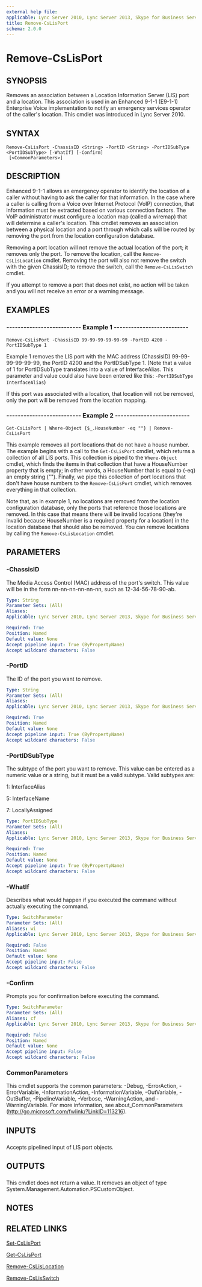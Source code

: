 ```yaml
---
external help file: 
applicable: Lync Server 2010, Lync Server 2013, Skype for Business Server 2015
title: Remove-CsLisPort
schema: 2.0.0
---
```


# Remove-CsLisPort

## SYNOPSIS
Removes an association between a Location Information Server (LIS) port and a location.
This association is used in an Enhanced 9-1-1 (E9-1-1) Enterprise Voice implementation to notify an emergency services operator of the caller's location.
This cmdlet was introduced in Lync Server 2010.


## SYNTAX

```
Remove-CsLisPort -ChassisID <String> -PortID <String> -PortIDSubType <PortIDSubType> [-WhatIf] [-Confirm]
 [<CommonParameters>]
```

## DESCRIPTION
Enhanced 9-1-1 allows an emergency operator to identify the location of a caller without having to ask the caller for that information.
In the case where a caller is calling from a Voice over Internet Protocol (VoIP) connection, that information must be extracted based on various connection factors.
The VoIP administrator must configure a location map (called a wiremap) that will determine a caller's location.
This cmdlet removes an association between a physical location and a port through which calls will be routed by removing the port from the location configuration database.

Removing a port location will not remove the actual location of the port; it removes only the port.
To remove the location, call the `Remove-CsLisLocation` cmdlet.
Removing the port will also not remove the switch with the given ChassisID; to remove the switch, call the `Remove-CsLisSwitch` cmdlet.

If you attempt to remove a port that does not exist, no action will be taken and you will not receive an error or a warning message.


## EXAMPLES

### -------------------------- Example 1 --------------------------
```
Remove-CsLisPort -ChassisID 99-99-99-99-99-99 -PortID 4200 -PortIDSubType 1
```

Example 1 removes the LIS port with the MAC address (ChassisID) 99-99-99-99-99-99, the PortID 4200 and the PortIDSubType 1.
(Note that a value of 1 for PortIDSubType translates into a value of InterfaceAlias.
This parameter and value could also have been entered like this: `-PortIDSubType InterfaceAlias`)

If this port was associated with a location, that location will not be removed, only the port will be removed from the location mapping.


### -------------------------- Example 2 --------------------------
```
Get-CsLisPort | Where-Object {$_.HouseNumber -eq ""} | Remove-CsLisPort
```

This example removes all port locations that do not have a house number.
The example begins with a call to the `Get-CsLisPort` cmdlet, which returns a collection of all LIS ports.
This collection is piped to the `Where-Object` cmdlet, which finds the items in that collection that have a HouseNumber property that is empty; in other words, a HouseNumber that is equal to (-eq) an empty string ("").
Finally, we pipe this collection of port locations that don't have house numbers to the `Remove-CsLisPort` cmdlet, which removes everything in that collection.

Note that, as in example 1, no locations are removed from the location configuration database, only the ports that reference those locations are removed.
In this case that means there will be invalid locations (they're invalid because HouseNumber is a required property for a location) in the location database that should also be removed.
You can remove locations by calling the `Remove-CsLisLocation` cmdlet.


## PARAMETERS

### -ChassisID
The Media Access Control (MAC) address of the port's switch.
This value will be in the form nn-nn-nn-nn-nn-nn, such as 12-34-56-78-90-ab.

```yaml
Type: String
Parameter Sets: (All)
Aliases: 
Applicable: Lync Server 2010, Lync Server 2013, Skype for Business Server 2015

Required: True
Position: Named
Default value: None
Accept pipeline input: True (ByPropertyName)
Accept wildcard characters: False
```

### -PortID
The ID of the port you want to remove.

```yaml
Type: String
Parameter Sets: (All)
Aliases: 
Applicable: Lync Server 2010, Lync Server 2013, Skype for Business Server 2015

Required: True
Position: Named
Default value: None
Accept pipeline input: True (ByPropertyName)
Accept wildcard characters: False
```

### -PortIDSubType
The subtype of the port you want to remove.
This value can be entered as a numeric value or a string, but it must be a valid subtype.
Valid subtypes are:

1: InterfaceAlias

5: InterfaceName

7: LocallyAssigned

```yaml
Type: PortIDSubType
Parameter Sets: (All)
Aliases: 
Applicable: Lync Server 2010, Lync Server 2013, Skype for Business Server 2015

Required: True
Position: Named
Default value: None
Accept pipeline input: True (ByPropertyName)
Accept wildcard characters: False
```

### -WhatIf
Describes what would happen if you executed the command without actually executing the command.

```yaml
Type: SwitchParameter
Parameter Sets: (All)
Aliases: wi
Applicable: Lync Server 2010, Lync Server 2013, Skype for Business Server 2015

Required: False
Position: Named
Default value: None
Accept pipeline input: False
Accept wildcard characters: False
```

### -Confirm
Prompts you for confirmation before executing the command.

```yaml
Type: SwitchParameter
Parameter Sets: (All)
Aliases: cf
Applicable: Lync Server 2010, Lync Server 2013, Skype for Business Server 2015

Required: False
Position: Named
Default value: None
Accept pipeline input: False
Accept wildcard characters: False
```

### CommonParameters
This cmdlet supports the common parameters: -Debug, -ErrorAction, -ErrorVariable, -InformationAction, -InformationVariable, -OutVariable, -OutBuffer, -PipelineVariable, -Verbose, -WarningAction, and -WarningVariable. For more information, see about_CommonParameters (http://go.microsoft.com/fwlink/?LinkID=113216).

## INPUTS

###  
Accepts pipelined input of LIS port objects.

## OUTPUTS

###  
This cmdlet does not return a value.
It removes an object of type System.Management.Automation.PSCustomObject.

## NOTES

## RELATED LINKS

[Set-CsLisPort](Set-CsLisPort.md)

[Get-CsLisPort](Get-CsLisPort.md)

[Remove-CsLisLocation](Remove-CsLisLocation.md)

[Remove-CsLisSwitch](Remove-CsLisSwitch.md)
